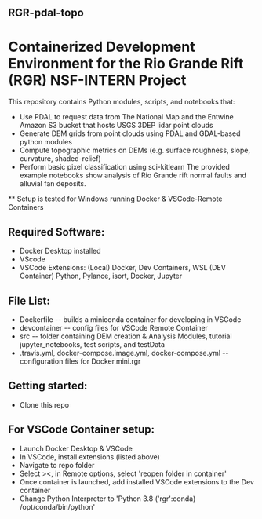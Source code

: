 ## RGR-pdal-topo
# Containerized Development Environment for the Rio Grande Rift (RGR) NSF-INTERN Project
This repository contains Python modules, scripts, and notebooks that: 
- Use PDAL to request data from The National Map and the Entwine Amazon S3 bucket that hosts USGS 3DEP lidar point clouds
- Generate DEM grids from point clouds using PDAL and GDAL-based python modules
- Compute topographic metrics on DEMs (e.g. surface roughness, slope, curvature, shaded-relief)
- Perform basic pixel classification using sci-kitlearn
The provided example notebooks show analysis of Rio Grande rift normal faults and alluvial fan deposits.

** Setup is tested for Windows running Docker & VSCode-Remote Containers

## Required Software:
- Docker Desktop installed
- VScode
- VSCode Extensions: (Local) Docker, Dev Containers, WSL (DEV Container) Python, Pylance, isort, Docker, Jupyter

## File List:
- Dockerfile -- builds a miniconda container for developing in VSCode
- devcontainer -- config files for VSCode Remote Container
- src -- folder containing DEM creation & Analysis Modules, tutorial jupyter_notebooks, test scripts, and testData
- .travis.yml, docker-compose.image.yml, docker-compose.yml -- configuration files for Docker.mini.rgr

## Getting started:
- Clone this repo
## For VSCode Container setup:
- Launch Docker Desktop & VSCode
- In VSCode, install extensions (listed above)
- Navigate to repo folder
- Select ><, in Remote options, select 'reopen folder in container'
- Once container is launched, add installed VSCode extensions to the Dev container
- Change Python Interpreter to 'Python 3.8 ('rgr':conda) /opt/conda/bin/python'




